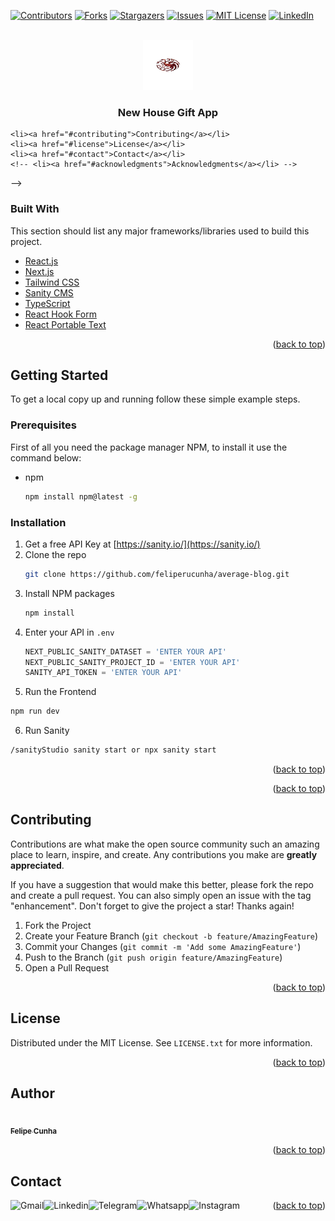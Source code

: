 <div id="top"></div>

[![Contributors][contributors-shield]][contributors-url]
[![Forks][forks-shield]][forks-url]
[![Stargazers][stars-shield]][stars-url]
[![Issues][issues-shield]][issues-url]
[![MIT License][license-shield]][license-url]
[![LinkedIn][linkedin-shield]][linkedin]



<!-- PROJECT LOGO -->
<br />
<div align="center">
  <a href="https://github.com/feliperucunha/average-blog">
    <img src="public/images/logo.png" alt="Logo" width="80" height="80">
  </a>

  <h3 align="center">New House Gift App</h3>

  <!-- <p align="center">
    A Medium Clone that has posts functionality and also a comment section with validations
    <br />
    <a href="https://github.com/feliperucunha/average-blog"><strong>Explore the docs »</strong></a>
    <br />
    <br />
    <a href="https://avarege-blog.vercel.app/">View Demo</a>
    ·
    <a href="https://github.com/feliperucunha/average-blog/issues">Report Bug</a>
    ·
    <a href="https://github.com/feliperucunha/average-blog/issues">Request Feature</a>
  </p> -->
</div>



<!-- TABLE OF CONTENTS -->
<!-- <details>
  <summary>Table of Contents</summary>
  <ol>
    <li>
      <a href="#about-the-project">About The Project</a>
      <ul>
        <li><a href="#built-with">Built With</a></li>
      </ul>
    </li>
    <li>
      <a href="#getting-started">Getting Started</a>
      <ul>
        <li><a href="#prerequisites">Prerequisites</a></li>
        <li><a href="#installation">Installation</a></li>
      </ul>
    </li>
    <li><a href="#usage">Usage</a></li>
    <!-- <li><a href="#roadmap">Roadmap</a></li> -->
    <li><a href="#contributing">Contributing</a></li>
    <li><a href="#license">License</a></li>
    <li><a href="#contact">Contact</a></li>
    <!-- <li><a href="#acknowledgments">Acknowledgments</a></li> -->
  </ol>
</details> -->



<!-- ABOUT THE PROJECT -->
<!-- ## About The Project

As you might have noticed, this is a Medium Clone Blog, but it has the core functionalities only, like accessing posts and commenting, but I'm working hard to improve it even further. Many things have been improved and there are many more to come. The Admin with the Sanity account can write posts with rich text, images and also approve comments on the posts. I have to thank Sonny Sangha for helping me to start developing this project from the ground up. 

<p align="right">(<a href="#top">back to top</a>)</p> -->



### Built With

This section should list any major frameworks/libraries used to build this project.

* [React.js](https://reactjs.org/)
* [Next.js](https://nextjs.org/)
* [Tailwind CSS](https://tailwindcss.com/)
* [Sanity CMS](https://sanity.io/)
* [TypeScript](https://www.typescriptlang.org/)
* [React Hook Form](https://react-hook-form.com/)
* [React Portable Text](https://www.sanity.io/plugins/react-portable-text)

<p align="right">(<a href="#top">back to top</a>)</p>



<!-- GETTING STARTED -->
## Getting Started

To get a local copy up and running follow these simple example steps.

### Prerequisites

First of all you need the package manager NPM, to install it use the command below:
* npm
  ```sh
  npm install npm@latest -g
  ```

### Installation

1. Get a free API Key at [https://sanity.io/](https://sanity.io/)
2. Clone the repo
   ```sh
   git clone https://github.com/feliperucunha/average-blog.git
   ```
3. Install NPM packages
   ```sh
   npm install
   ```
4. Enter your API in `.env`
   ```js
   NEXT_PUBLIC_SANITY_DATASET = 'ENTER YOUR API'
   NEXT_PUBLIC_SANITY_PROJECT_ID = 'ENTER YOUR API'
   SANITY_API_TOKEN = 'ENTER YOUR API'
   ```
5. Run the Frontend
```sh
npm run dev
```
6. Run Sanity
```sh
/sanityStudio sanity start or npx sanity start
```

<p align="right">(<a href="#top">back to top</a>)</p>



<!-- USAGE EXAMPLES -->
<!-- ## Usage

You can scroll through the home screen and click one of the posts below to be taken to the specific post page.
Then you can write a comment down below and it will be sent to Sanity and the admin will decide if the comment
is approved or not and then it will be shown in the comment section. -->


<p align="right">(<a href="#top">back to top</a>)</p>



<!-- ROADMAP -->
<!-- ## Roadmap

- [x] Add Changelog
- [x] Add back to top links
- [ ] Add Additional Templates w/ Examples
- [ ] Add "components" document to easily copy & paste sections of the readme
- [ ] Multi-language Support
    - [ ] Chinese
    - [ ] Spanish

See the [open issues](https://github.com/feliperucunha/average-blog/issues) for a full list of proposed features (and known issues).

<p align="right">(<a href="#top">back to top</a>)</p> -->



<!-- CONTRIBUTING -->
## Contributing

Contributions are what make the open source community such an amazing place to learn, inspire, and create. Any contributions you make are **greatly appreciated**.

If you have a suggestion that would make this better, please fork the repo and create a pull request. You can also simply open an issue with the tag "enhancement".
Don't forget to give the project a star! Thanks again!

1. Fork the Project
2. Create your Feature Branch (`git checkout -b feature/AmazingFeature`)
3. Commit your Changes (`git commit -m 'Add some AmazingFeature'`)
4. Push to the Branch (`git push origin feature/AmazingFeature`)
5. Open a Pull Request

<p align="right">(<a href="#top">back to top</a>)</p>



<!-- LICENSE -->
## License

Distributed under the MIT License. See `LICENSE.txt` for more information.

<p align="right">(<a href="#top">back to top</a>)</p>

## Author

<a href="https://github.com/feliperucunha">
 <img style="border-radius: 50%;" src="https://avatars.githubusercontent.com/u/51034888?s=400&u=d957f24c0607b08051d57bd562e17db9cf811421&v=4" width="100px;" alt=""/>
 <br />
 <sub><b>Felipe Cunha</b></sub></a>
 <br />

<p align="right">(<a href="#top">back to top</a>)</p>

## Contact

[<img align="left" alt="Gmail" src="https://img.shields.io/badge/Gmail-D14836?style=for-the-badge&logo=gmail&logoColor=white" />](mailto:feliperubenmv@gmail.com?subject=[GitHub]%20Hey,%20Felipe%20Cunha)
[<img align="left" alt="Linkedin" src="https://img.shields.io/badge/linkedin-%230077B5.svg?style=for-the-badge&logo=linkedin&logoColor=white" />][linkedin]
[<img align="left" alt="Telegram" src="https://img.shields.io/badge/Telegram-2CA5E0?style=for-the-badge&logo=telegram&logoColor=white" />][telegram]
[<img align="left" alt="Whatsapp" src="https://img.shields.io/badge/WhatsApp-25D366?style=for-the-badge&logo=whatsapp&logoColor=white" />][whatsapp]
[<img align="left" alt="Instagram" src="https://img.shields.io/badge/<feliperucunha>-%23E4405F.svg?style=for-the-badge&logo=Instagram&logoColor=white" />][instagram] 

<p align="right">(<a href="#top">back to top</a>)</p>



<!-- ACKNOWLEDGMENTS -->
<!-- ## Acknowledgments

Use this space to list resources you find helpful and would like to give credit to. I've included a few of my favorites to kick things off!

* [Choose an Open Source License](https://choosealicense.com)
* [GitHub Emoji Cheat Sheet](https://www.webpagefx.com/tools/emoji-cheat-sheet)
* [Malven's Flexbox Cheatsheet](https://flexbox.malven.co/)
* [Malven's Grid Cheatsheet](https://grid.malven.co/)
* [Img Shields](https://shields.io)
* [GitHub Pages](https://pages.github.com)
* [Font Awesome](https://fontawesome.com)
* [React Icons](https://react-icons.github.io/react-icons/search)

<p align="right">(<a href="#top">back to top</a>)</p> -->



<!-- MARKDOWN LINKS & IMAGES -->
<!-- https://www.markdownguide.org/basic-syntax/#reference-style-links -->
[contributors-shield]: https://img.shields.io/github/contributors/feliperucunha/average-blog.svg?style=for-the-badge
[contributors-url]: https://github.com/feliperucunha/average-blog/graphs/contributors
[forks-shield]: https://img.shields.io/github/forks/feliperucunha/average-blog.svg?style=for-the-badge
[forks-url]: https://github.com/feliperucunha/average-blog/network/members
[stars-shield]: https://img.shields.io/github/stars/feliperucunha/average-blog.svg?style=for-the-badge
[stars-url]: https://github.com/feliperucunha/average-blog/stargazers
[issues-shield]: https://img.shields.io/github/issues/feliperucunha/average-blog.svg?style=for-the-badge
[issues-url]: https://github.com/feliperucunha/average-blog/issues
[license-shield]: https://img.shields.io/github/license/feliperucunha/average-blog.svg?style=for-the-badge
[license-url]: https://github.com/feliperucunha/average-blog/blob/main/LICENSE.txt
[linkedin-shield]: https://img.shields.io/badge/-LinkedIn-black.svg?style=for-the-badge&logo=linkedin&colorB=555
[product-screenshot]: images/screenshot.png

[whatsapp]: https://wa.me/5591987485395
[telegram]: https://t.me/Felipecunha04
[twitter]: https://twitter.com/feliperubeen
[youtube]: https://youtube.com/
[instagram]: https://www.instagram.com/feliperubeen
[linkedin]: https://www.linkedin.com/in/feliperubencunha/

